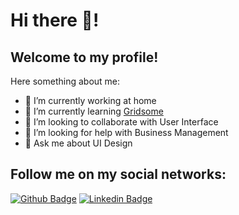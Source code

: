 # Hi there 👋!

## Welcome to my profile!

Here something about me:

- 🔭 I’m currently working at home
- 🌱 I’m currently learning [Gridsome](https://github.com/gridsome/gridsome)
- 👯 I’m looking to collaborate with User Interface
- 🤔 I’m looking for help with Business Management
- 💬 Ask me about UI Design 

## Follow me on my social networks:
[![Github Badge](https://img.shields.io/badge/-Github-000?style=flat-square&logo=Github&logoColor=white&link=https://github.com/lucasgdb)](https://github.com/felipemotabr)
[![Linkedin Badge](https://img.shields.io/badge/-LinkedIn-blue?style=flat-square&logo=Linkedin&logoColor=white&link=https://www.linkedin.com/in/rebeccamanzi/)](https://www.linkedin.com/in/felipemotabr/)
